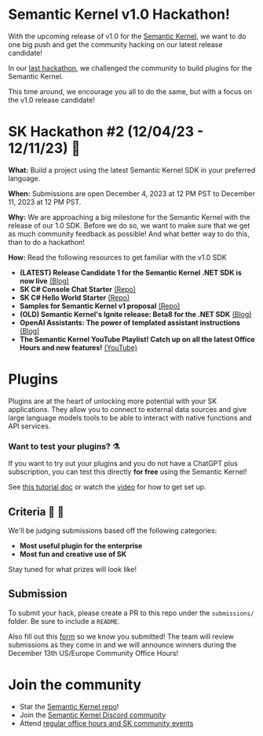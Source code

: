 # Semantic Kernel v1.0 Hackathon!

With the upcoming release of v1.0 for the [Semantic Kernel](https://github.com/microsoft/semantic-kernel), we want to do one big push and get the community hacking on our latest release candidate!

In our [last hackathon](https://partiful.com/e/RbwjXoM2LsgrLniprrLH), we challenged the community to build plugins for the Semantic Kernel.

This time around, we encourage you all to do the same, but with a focus on the v1.0 release candidate!

# SK Hackathon #2 (12/04/23 - 12/11/23) 📢

**What:** Build a project using the latest Semantic Kernel SDK in your preferred language.

**When:** Submissions are open December 4, 2023 at 12 PM PST to December 11, 2023 at 12 PM PST.

**Why:** We are approaching a big milestone for the Semantic Kernel with the release of our 1.0 SDK. Before we do so, we want to make sure that we get as much community feedback as possible! And what better way to do this, than to do a hackathon!

**How:** Read the following resources to get familiar with the v1.0 SDK 
- **(LATEST) Release Candidate 1 for the Semantic Kernel .NET SDK is now live** [(Blog)](https://devblogs.microsoft.com/semantic-kernel/release-candidate-1-for-the-semantic-kernel-net-sdk-is-now-live/)
- **SK C# Console Chat Starter** [(Repo)](https://github.com/microsoft/semantic-kernel-starters/tree/main/sk-csharp-console-chat)
- **SK C# Hello World Starter** [(Repo)](https://github.com/microsoft/semantic-kernel-starters/tree/main/sk-csharp-hello-world)
- **Samples for Semantic Kernel v1 proposal** [(Repo)](https://github.com/matthewbolanos/sk-v1-proposal)
- **(OLD) Semantic Kernel's Ignite release: Beta8 for the .NET SDK** [(Blog)](https://devblogs.microsoft.com/semantic-kernel/semantic-kernels-ignite-release-beta8-for-the-net-sdk/)
- **OpenAI Assistants: The power of templated assistant instructions** [(Blog)](https://devblogs.microsoft.com/semantic-kernel/openai-assistants-the-power-of-templated-assistant-instructions/)
- **The Semantic Kernel YouTube Playlist! Catch up on all the latest Office Hours and new features!** [(YouTube)](https://www.youtube.com/playlist?list=PL20mfA9efrmMmLEy1fhFDvB_OmUpNUFqB)

# Plugins
Plugins are at the heart of unlocking more potential with your SK applications.
They allow you to connect to external data sources and give large language models tools to be able to
interact with native functions and API services.

### Want to test your plugins? ⚗️

If you want to try out your plugins and you do not have a ChatGPT plus subscription, you can test this directly **for free** using the Semantic Kernel!

See [this tutorial doc](https://learn.microsoft.com/en-us/semantic-kernel/ai-orchestration/chatgpt-plugins) or watch the [video](https://youtu.be/W_xF8PcdT78) for how to get set up.


## Criteria 🚀 🎁
We'll be judging submissions based off the following categories:
- **Most useful plugin for the enterprise**
- **Most fun and creative use of SK**

Stay tuned for what prizes will look like!

## Submission
To submit your hack, please create a PR to this repo under the `submissions/` folder. Be sure to include a `README`.

Also fill out this [form](https://aka.ms/sk-hackathon-plugin-submission) so we know you submitted! The team will review submissions as they come in and we will announce winners during the December 13th US/Europe Community Office Hours!

# Join the community
- Star the [Semantic Kernel repo](https://github.com/microsoft/semantic-kernel)!
- Join the [Semantic Kernel Discord community](https://aka.ms/SKDiscord)
- Attend [regular office hours and SK community events](https://github.com/microsoft/semantic-kernel/blob/main/COMMUNITY.md)
